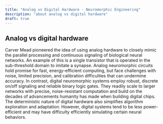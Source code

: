 ```yaml
---
title: "Analog vs Digital Hardware - Neuromorphic Engineering"
description: "about analog vs digital hardware"
draft: true
---
```


## Analog vs digital hardware
Carver Mead pioneered the idea of using analog hardware to closely mimic the parallel processing and continuous signaling of biological neural networks. An example of this is a single transistor that is operated in the sub-threshold domain to imitate a synapse. Analog neuromorphic circuits hold promise for fast, energy-efficient computing, but face challenges with noise, limited precision, and calibration difficulties that can undermine accuracy.
In contrast, digital neuromorphic systems employ robust, discrete on/off signaling and reliable binary logic gates. They readily scale to larger networks with precise, noise-resistant computation and build on the decades of advancements humanity has made when building digital chips. The deterministic nature of digital hardware also simplifies algorithm exploration and adaptation. However, digital systems tend to be less power-efficient and may have difficulty efficiently simulating certain neural behaviors.
